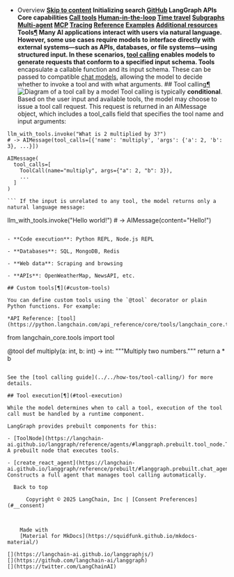 - Overview **[Skip to content](#tools) Initializing search [GitHub](https://github.com/langchain-ai/langgraph) LangGraph APIs Core capabilities [Call tools](../../how-tos/tool-calling/) [Human-in-the-loop](../human_in_the_loop/) [Time travel](../time-travel/) [Subgraphs](../subgraphs/) [Multi-agent](../multi_agent/) [MCP](../mcp/) [Tracing](../tracing/) [Reference](../../reference/) [Examples](../../examples/) [Additional resources](../../additional-resources/) [](https://github.com/langchain-ai/langgraph/edit/main/docs/docs/concepts/tools.md) Tools[¶](#tools) Many AI applications interact with users via natural language. However, some use cases require models to interface directly with external systems—such as APIs, databases, or file systems—using structured input. In these scenarios, [tool calling](../../how-tos/tool-calling/) enables models to generate requests that conform to a specified input schema. Tools** encapsulate a callable function and its input schema. These can be passed to compatible [chat models](https://python.langchain.com/docs/concepts/chat_models), allowing the model to decide whether to invoke a tool and with what arguments. ## Tool calling[¶](#tool-calling) ![Diagram of a tool call by a model ](../img/tool_call.png) Tool calling is typically **conditional**. Based on the user input and available tools, the model may choose to issue a tool call request. This request is returned in an AIMessage object, which includes a tool_calls field that specifies the tool name and input arguments:

```
llm_with_tools.invoke("What is 2 multiplied by 3?")
# -> AIMessage(tool_calls=[{'name': 'multiply', 'args': {'a': 2, 'b': 3}, ...}])

```

```
AIMessage(
  tool_calls=[
    ToolCall(name="multiply", args={"a": 2, "b": 3}),
    ...
  ]
)

``` If the input is unrelated to any tool, the model returns only a natural language message:

```
llm_with_tools.invoke("Hello world!")  # -> AIMessage(content="Hello!")

``` Importantly, the model does not execute the tool—it only generates a request. A separate executor (such as a runtime or agent) is responsible for handling the tool call and returning the result. See the [tool calling guide](../../how-tos/tool-calling/) for more details. ## Prebuilt tools[¶](#prebuilt-tools) LangChain provides prebuilt tool integrations for common external systems including APIs, databases, file systems, and web data. Browse the [integrations directory](https://python.langchain.com/docs/integrations/tools/) for available tools. Common categories: **Search**: Bing, SerpAPI, Tavily

- **Code execution**: Python REPL, Node.js REPL

- **Databases**: SQL, MongoDB, Redis

- **Web data**: Scraping and browsing

- **APIs**: OpenWeatherMap, NewsAPI, etc.

## Custom tools[¶](#custom-tools)

You can define custom tools using the `@tool` decorator or plain Python functions. For example:

*API Reference: [tool](https://python.langchain.com/api_reference/core/tools/langchain_core.tools.convert.tool.html)*

```
from langchain_core.tools import tool

@tool
def multiply(a: int, b: int) -> int:
    """Multiply two numbers."""
    return a * b

```

See the [tool calling guide](../../how-tos/tool-calling/) for more details.

## Tool execution[¶](#tool-execution)

While the model determines when to call a tool, execution of the tool call must be handled by a runtime component.

LangGraph provides prebuilt components for this:

- [ToolNode](https://langchain-ai.github.io/langgraph/reference/agents/#langgraph.prebuilt.tool_node.ToolNode): A prebuilt node that executes tools.

- [create_react_agent](https://langchain-ai.github.io/langgraph/reference/prebuilt/#langgraph.prebuilt.chat_agent_executor.create_react_agent): Constructs a full agent that manages tool calling automatically.

  Back to top

      Copyright © 2025 LangChain, Inc | [Consent Preferences](#__consent)



    Made with
    [Material for MkDocs](https://squidfunk.github.io/mkdocs-material/)

[](https://langchain-ai.github.io/langgraphjs/)
[](https://github.com/langchain-ai/langgraph)
[](https://twitter.com/LangChainAI)